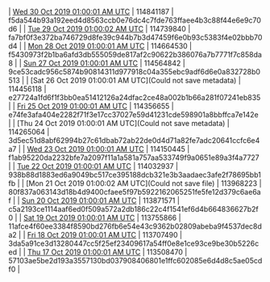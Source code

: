 | [Wed 30 Oct 2019 01:00:01 AM UTC]() | 114841187 | f5da544b93a192eed4d8563ccb0e76dc4c7fde763ffaee4b3c88f44e6e9c70d6 | 
| [Tue 29 Oct 2019 01:00:02 AM UTC](https://transfer.sh/H55Qi/trcninja-dbdump-20191029010001.tar.bz2) | 114739840 | fa7bf0f3e372ba746729d8fe39c944b7b3d47459f6e0b93c5383f4e02bbb70d4 | 
| [Mon 28 Oct 2019 01:00:01 AM UTC](https://transfer.sh/lBb5Z/trcninja-dbdump-20191028010001.tar.bz2) | 114664530 | f5430973f2b1ba6afd3db555059de817af2c90622b386076a7b7771f7c858da8 | 
| [Sun 27 Oct 2019 01:00:01 AM UTC]() | 114564842 | 9ce53cadc956c5874b90814311d977918c04a355ebc9adf6d6e0a832728b0513 | 
| [Sat 26 Oct 2019 01:00:01 AM UTC](Could not save metadata) | 114456118 | e27724a1fd6f1f3bb0ea51412126a24dfac2ce48a002b1b66a281f07241eb835 | 
| [Fri 25 Oct 2019 01:00:01 AM UTC](https://transfer.sh/6oCZh/trcninja-dbdump-20191025010001.tar.bz2) | 114356655 | e74fe3afa404e2282f71f3e17cc37027e59d41231cde598901a8bbffca7e142e | 
| [Thu 24 Oct 2019 01:00:01 AM UTC](Could not save metadata) | 114265064 | 3d5ec51d8abf62994b27c61dbab72ab22de0d4d71a82fe7adc20641ccfc6e4a7 | 
| [Wed 23 Oct 2019 01:00:01 AM UTC]() | 114150445 | f1ab95220da2232bfe7a2097f11a1a581a757aa533749f9a0651e89a3f4a7727 | 
| [Tue 22 Oct 2019 01:00:01 AM UTC]() | 114032937 | 938b88d1883ed6a9049bc517ce395188dcb321e3b3aadaec3afe2f78695bb1fb | 
| [Mon 21 Oct 2019 01:00:02 AM UTC](Could not save file) | 113968223 | 80f837a063143d18b4d9400cfaee5f97b5922162065251fe5fe12d379c6ae6af | 
| [Sun 20 Oct 2019 01:00:01 AM UTC]() | 113871571 | c5a2193ce1114aaf6ed0f509a572a2db186c22c4f1541ef6d4b664836627b2f0 | 
| [Sat 19 Oct 2019 01:00:01 AM UTC]() | 113755866 | 11afce4f60ee3384f8590bd276fb6e54e43c9362b02809abeba9f4537dec8da2 | 
| [Fri 18 Oct 2019 01:00:01 AM UTC]() | 113707490 | 3da5a91ce3d13280447cc5f25ef23409617a54ff0e8e1ce93ce9be30b5226ced | 
| [Thu 17 Oct 2019 01:00:01 AM UTC](https://transfer.sh/GRvTX/trcninja-dbdump-20191017010001.tar.bz2) | 113508470 | 57103ae5be2d193a3557130bd037908406801e1ffc602085e6d4d8c5ae05cdf0 | 
